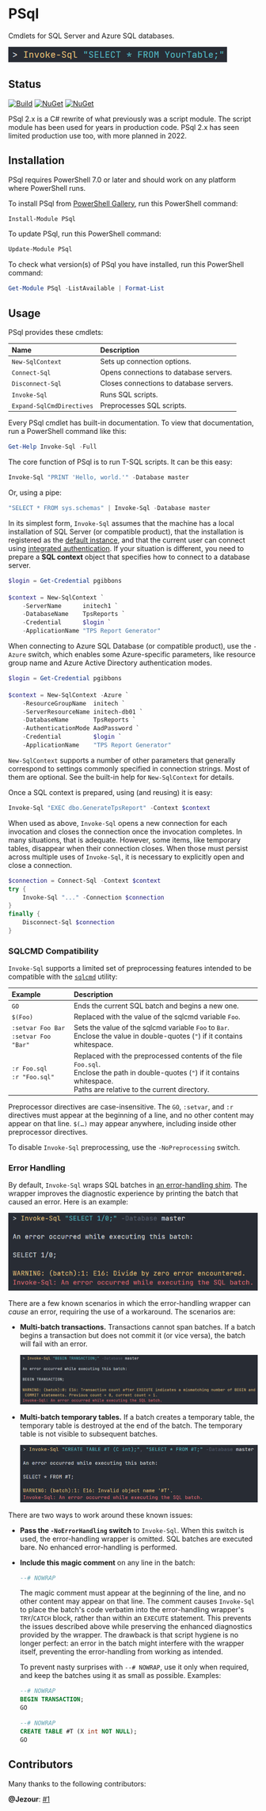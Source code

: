 # PSql

Cmdlets for SQL Server and Azure SQL databases.

![SELECT * FROM YourTable;](https://raw.githubusercontent.com/sharpjs/PSql/main/misc/what-does-it-do.png)

## Status

[![Build](https://github.com/sharpjs/PSql/workflows/Build/badge.svg)](https://github.com/sharpjs/PSql/actions)
[![NuGet](https://img.shields.io/powershellgallery/v/PSql.svg)](https://www.powershellgallery.com/packages/PSql)
[![NuGet](https://img.shields.io/powershellgallery/dt/PSql.svg)](https://www.powershellgallery.com/packages/PSql)

PSql 2.x is a C# rewrite of what previously was a script module.  The script
module has been used for years in production code.  PSql 2.x has seen limited
production use too, with more planned in 2022.

## Installation

PSql requires PowerShell 7.0 or later and should work on any platform where
PowerShell runs.

To install PSql from [PowerShell Gallery](https://www.powershellgallery.com/packages/PSql),
run this PowerShell command:

```powershell
Install-Module PSql
```

To update PSql, run this PowerShell command:

```powershell
Update-Module PSql
```

To check what version(s) of PSql you have installed, run this PowerShell command:

```powershell
Get-Module PSql -ListAvailable | Format-List
```

## Usage

PSql provides these cmdlets:

Name                      | Description
:-------------------------|:---------------------------------------------------
`New-SqlContext`          | Sets up connection options.
`Connect-Sql`             | Opens connections to database servers.
`Disconnect-Sql`          | Closes connections to database servers.
`Invoke-Sql`              | Runs SQL scripts.
`Expand-SqlCmdDirectives` | Preprocesses SQL scripts.

Every PSql cmdlet has built-in documentation.  To view that documentation, run
a PowerShell command like this:

```powershell
Get-Help Invoke-Sql -Full
```

The core function of PSql is to run T-SQL scripts.  It can be this easy:

```powershell
Invoke-Sql "PRINT 'Hello, world.'" -Database master
```

Or, using a pipe:

```powershell
"SELECT * FROM sys.schemas" | Invoke-Sql -Database master
```

In its simplest form, `Invoke-Sql` assumes that the machine has a local
installation of SQL Server (or compatible product), that the installation is
registered as the [default instance](https://docs.microsoft.com/en-us/sql/database-engine/configure-windows/database-engine-instances-sql-server),
and that the current user can connect using [integrated authentication](https://docs.microsoft.com/en-us/sql/relational-databases/security/choose-an-authentication-mode).
If your situation is different, you need to prepare a **SQL context** object
that specifies how to connect to a database server.

```powershell
$login = Get-Credential pgibbons

$context = New-SqlContext `
    -ServerName      initech1 `
    -DatabaseName    TpsReports `
    -Credential      $login `
    -ApplicationName "TPS Report Generator"
```

When connecting to Azure SQL Database (or compatible product), use the `-Azure`
switch, which enables some Azure-specific parameters, like resource group name
and Azure Active Directory authentication modes.

```powershell
$login = Get-Credential pgibbons

$context = New-SqlContext -Azure `
    -ResourceGroupName  initech `
    -ServerResourceName initech-db01 `
    -DatabaseName       TpsReports `
    -AuthenticationMode AadPassword `
    -Credential         $login `
    -ApplicationName    "TPS Report Generator"
```

`New-SqlContext` supports a number of other parameters that generally
correspond to settings commonly specified in connection strings.  Most of them
are optional.  See the built-in help for `New-SqlContext` for details.

Once a SQL context is prepared, using (and reusing) it is easy:

```powershell
Invoke-Sql "EXEC dbo.GenerateTpsReport" -Context $context
```

When used as above, `Invoke-Sql` opens a new connection for each invocation and
closes the connection once the invocation completes.  In many situations, that
is adequate.  However, some items, like temporary tables, disappear when their
connection closes.  When those must persist across multiple uses of
`Invoke-Sql`, it is necessary to explicitly open and close a connection.

```powershell
$connection = Connect-Sql -Context $context
try {
    Invoke-Sql "..." -Connection $connection
}
finally {
    Disconnect-Sql $connection
}
```

### SQLCMD Compatibility

`Invoke-Sql` supports a limited set of preprocessing features intended to be
compatible with the [`sqlcmd`](https://docs.microsoft.com/en-us/sql/tools/sqlcmd-utility)
utility:

Example | Description
:-- | :--
`GO` | Ends the current SQL batch and begins a new one.
`$(Foo)` | Replaced with the value of the sqlcmd variable `Foo`.
`:setvar Foo Bar`<br/>`:setvar Foo "Bar"` | Sets the value of the sqlcmd variable `Foo` to `Bar`.<br/>Enclose the value in double-quotes (`"`) if it contains whitespace.
`:r Foo.sql`<br/>`:r "Foo.sql"` | Replaced with the preprocessed contents of the file `Foo.sql`.<br/>Enclose the path in double-quotes (`"`) if it contains whitespace.<br/>Paths are relative to the current directory.

Preprocessor directives are case-insensitive.  The `GO`, `:setvar`, and `:r`
directives must appear at the beginning of a line, and no other content may
appear on that line.  `$(…)` may appear anywhere, including inside other
preprocessor directives.

To disable `Invoke-Sql` preprocessing, use the `-NoPreprocessing` switch.

### Error Handling

By default, `Invoke-Sql` wraps SQL batches in [an error-handling shim](https://github.com/sharpjs/PSql/blob/main/PSql/_Utilities/SqlErrorHandling.cs#L67-L120).
The wrapper improves the diagnostic experience by printing the batch that
caused an error.  Here is an example:

![Example showing a divide-by-zero error](https://raw.githubusercontent.com/sharpjs/PSql/main/misc/psql-error-handling.png)

There are a few known scenarios in which the error-handling wrapper can *cause*
an error, requiring the use of a workaround.  The scenarios are:

- **Multi-batch transactions.**  Transactions cannot span batches.  If a batch
  begins a transaction but does not commit it (or vice versa), the batch will
  fail with an error.

  ![Example of BEGIN TRANSACTION without COMMIT TRANSACTION](https://raw.githubusercontent.com/sharpjs/PSql/main/misc/begin-transaction-error.png)

- **Multi-batch temporary tables.**  If a batch creates a temporary table, the
  temporary table is destroyed at the end of the batch.  The temporary table is
  not visible to subsequent batches.

  ![Example of temporary table not found in subsequent batch](https://raw.githubusercontent.com/sharpjs/PSql/main/misc/temp-table-error.png)

There are two ways to work around these known issues:

- **Pass the `-NoErrorHandling` switch** to `Invoke-Sql`.  When this switch is
  used, the error-handling wrapper is omitted.  SQL batches are executed bare.
  No enhanced error-handling is performed.

- **Include this magic comment** on any line in the batch:

  ```sql
  --# NOWRAP
  ```

  The magic comment must appear at the beginning of the line, and no other
  content may appear on that line.  The comment causes `Invoke-Sql` to place
  the batch's code verbatim into the error-handling wrapper's `TRY`/`CATCH`
  block, rather than within an `EXECUTE` statement.  This prevents the issues
  described above while preserving the enhanced diagnostics provided by the
  wrapper.  The drawback is that script hygiene is no longer perfect: an error
  in the batch might interfere with the wrapper itself, preventing the
  error-handling from working as intended.

  To prevent nasty surprises with `--# NOWRAP`, use it only when required, and
  keep the batches using it as small as possible.  Examples:

  ```sql
  --# NOWRAP
  BEGIN TRANSACTION;
  GO
  ```

  ```sql
  --# NOWRAP
  CREATE TABLE #T (X int NOT NULL);
  GO
  ```

## Contributors

Many thanks to the following contributors:

**@Jezour**:
  [#1](https://github.com/sharpjs/PSql/pull/1)
